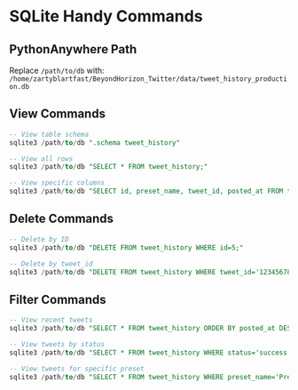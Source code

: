 # SQLite Handy Commands

## PythonAnywhere Path
Replace `/path/to/db` with: `/home/zartyblartfast/BeyondHorizon_Twitter/data/tweet_history_production.db`

## View Commands
```sql
-- View table schema
sqlite3 /path/to/db ".schema tweet_history"

-- View all rows
sqlite3 /path/to/db "SELECT * FROM tweet_history;"

-- View specific columns
sqlite3 /path/to/db "SELECT id, preset_name, tweet_id, posted_at FROM tweet_history;"
```

## Delete Commands
```sql
-- Delete by ID
sqlite3 /path/to/db "DELETE FROM tweet_history WHERE id=5;"

-- Delete by tweet_id
sqlite3 /path/to/db "DELETE FROM tweet_history WHERE tweet_id='1234567890';"
```

## Filter Commands
```sql
-- View recent tweets
sqlite3 /path/to/db "SELECT * FROM tweet_history ORDER BY posted_at DESC LIMIT 5;"

-- View tweets by status
sqlite3 /path/to/db "SELECT * FROM tweet_history WHERE status='success';"

-- View tweets for specific preset
sqlite3 /path/to/db "SELECT * FROM tweet_history WHERE preset_name='PresetName';"
```
